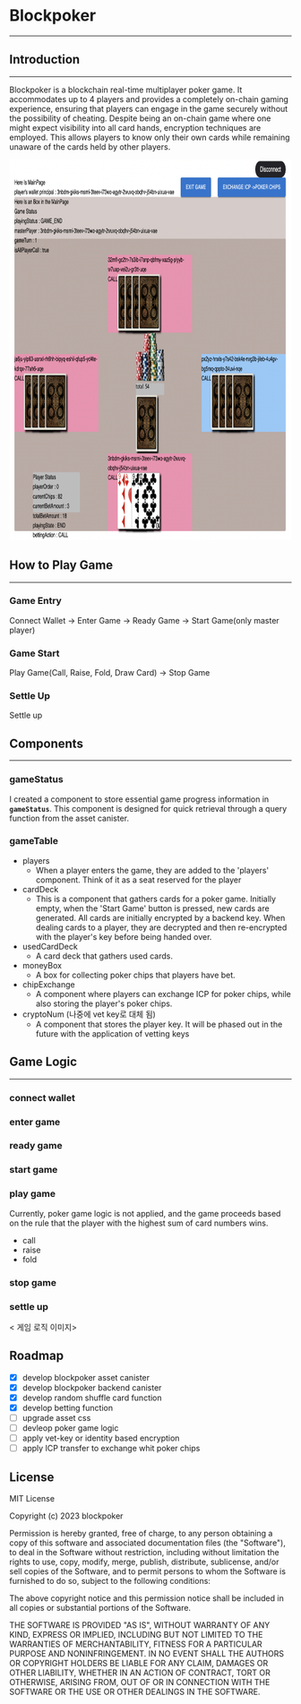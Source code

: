 # Blockpoker

---

## **Introduction**

---

Blockpoker is a blockchain real-time multiplayer poker game. It accommodates up to 4 players and provides a completely on-chain gaming experience, ensuring that players can engage in the game securely without the possibility of cheating. Despite being an on-chain game where one might expect visibility into all card hands, encryption techniques are employed. This allows players to know only their own cards while remaining unaware of the cards held by other players.

<img src="/blockpoker_image.png" width="700" height="680">

## How to Play Game

---

### Game Entry

Connect Wallet → Enter Game → Ready Game → Start Game(only master player)

### Game Start

Play Game(Call, Raise, Fold, Draw Card) → Stop Game

### Settle Up

Settle up

## Components

---

### gameStatus

I created a component to store essential game progress information in **`gameStatus`**. This component is designed for quick retrieval through a query function from the asset canister.

### gameTable

- players
    - When a player enters the game, they are added to the 'players' component. Think of it as a seat reserved for the player
- cardDeck
    - This is a component that gathers cards for a poker game. Initially empty, when the 'Start Game' button is pressed, new cards are generated. All cards are initially encrypted by a backend key. When dealing cards to a player, they are decrypted and then re-encrypted with the player's key before being handed over.
- usedCardDeck
    - A card deck that gathers used cards.
- moneyBox
    - A box for collecting poker chips that players have bet.
- chipExchange
    - A component where players can exchange ICP for poker chips, while also storing the player's poker chips.
- cryptoNum (나중에 vet key로 대체 됨)
    - A component that stores the player key. It will be phased out in the future with the application of vetting keys

## Game Logic

---

### connect wallet

### enter game

### ready game

### start game

### play game

Currently, poker game logic is not applied, and the game proceeds based on the rule that the player with the highest sum of card numbers wins.

- call
- raise
- fold

### stop game

### settle up

< 게임 로직 이미지>

## Roadmap

- [x]  develop blockpoker asset canister
- [x]  develop blockpoker backend canister
- [x]  develop random shuffle card function
- [x]  develop betting function
- [ ]  upgrade asset css
- [ ]  devleop poker game logic
- [ ]  apply vet-key or identity based encryption
- [ ]  apply ICP transfer to exchange whit poker chips

## License

MIT License

Copyright (c) 2023 blockpoker

Permission is hereby granted, free of charge, to any person obtaining a copy
of this software and associated documentation files (the "Software"), to deal
in the Software without restriction, including without limitation the rights
to use, copy, modify, merge, publish, distribute, sublicense, and/or sell
copies of the Software, and to permit persons to whom the Software is
furnished to do so, subject to the following conditions:

The above copyright notice and this permission notice shall be included in all
copies or substantial portions of the Software.

THE SOFTWARE IS PROVIDED "AS IS", WITHOUT WARRANTY OF ANY KIND, EXPRESS OR
IMPLIED, INCLUDING BUT NOT LIMITED TO THE WARRANTIES OF MERCHANTABILITY,
FITNESS FOR A PARTICULAR PURPOSE AND NONINFRINGEMENT. IN NO EVENT SHALL THE
AUTHORS OR COPYRIGHT HOLDERS BE LIABLE FOR ANY CLAIM, DAMAGES OR OTHER
LIABILITY, WHETHER IN AN ACTION OF CONTRACT, TORT OR OTHERWISE, ARISING FROM,
OUT OF OR IN CONNECTION WITH THE SOFTWARE OR THE USE OR OTHER DEALINGS IN THE
SOFTWARE.